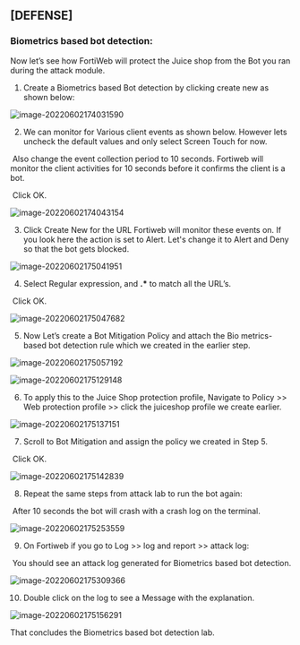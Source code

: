 ## [DEFENSE]

### Biometrics based bot detection:



Now let’s see how FortiWeb will protect the Juice shop from the Bot you ran during the attack module.

1) Create a Biometrics based Bot detection by clicking create new as shown below:

![image-20220602174031590](image-20220602174031590.png)

 

2. We can monitor for Various client events as shown below. However lets uncheck the default values and only select Screen Touch for now. 

​        Also change the event collection period to 10 seconds. Fortiweb will	             		monitor the client activities for 10 seconds before it confirms the client is 		a bot. 

​		Click OK.

![image-20220602174043154](image-20220602174043154.png)

3) Click Create New for the URL Fortiweb will monitor these events on. If you look here the action is set to Alert. Let's change it to Alert and Deny so that the bot gets blocked. 

![image-20220602175041951](image-20220602175041951.png)

 

4) Select Regular expression, and **.\*** to match all the URL’s. 

​		Click OK.

![image-20220602175047682](image-20220602175047682.png)

5) Now Let’s create a Bot Mitigation Policy and attach the Bio metrics-based bot detection rule which we created in the earlier step. 

![image-20220602175057192](image-20220602175057192.png)



![image-20220602175129148](image-20220602175129148.png)



6) To apply this to the Juice Shop protection profile, Navigate to Policy >> Web protection profile >> click the juiceshop profile we create earlier. 

![image-20220602175137151](image-20220602175137151.png)


7. Scroll to Bot Mitigation and assign the policy we created in Step 5. 

​		Click OK.

![image-20220602175142839](image-20220602175142839.png)

8. Repeat the same steps from attack lab to run the bot again:

​		After 10 seconds the bot will crash with a crash log on the terminal. 

![image-20220602175253559](image-20220602175253559.png)

9. On Fortiweb if you go to Log >> log and report >> attack log: 

​		You should see an attack log generated for Biometrics based bot detection. 

![image-20220602175309366](image-20220602175309366.png) 

10. Double click on the log to see a Message with the explanation.

![image-20220602175156291](image-20220602175156291.png)

That concludes the Biometrics based bot detection lab. 

